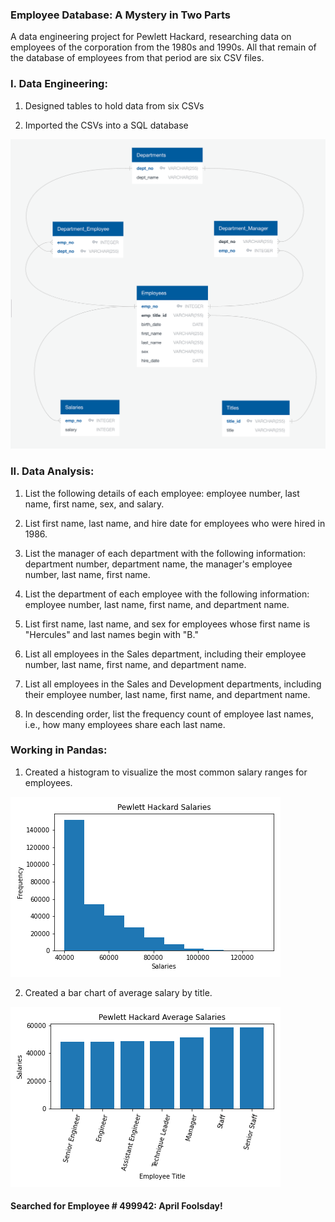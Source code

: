### Employee Database: A Mystery in Two Parts

A data engineering project for Pewlett Hackard, researching data on employees of the corporation from the 1980s and 1990s. All that remain of the database of employees from that period are six CSV files.

### I. Data Engineering: 

1. Designed tables to hold data from six CSVs

2. Imported the CSVs into a SQL database

![ERD](EmployeeSQL/Images/Employee_ERD.png)

### II. Data Analysis:

1. List the following details of each employee: employee number, last name, first name, sex, and salary.

2. List first name, last name, and hire date for employees who were hired in 1986.

3. List the manager of each department with the following information: department number, department name, the manager's employee number, last name, first name.

4. List the department of each employee with the following information: employee number, last name, first name, and department name.

5. List first name, last name, and sex for employees whose first name is "Hercules" and last names begin with "B."

6. List all employees in the Sales department, including their employee number, last name, first name, and department name.

7. List all employees in the Sales and Development departments, including their employee number, last name, first name, and department name.

8. In descending order, list the frequency count of employee last names, i.e., how many employees share each last name.

### Working in Pandas:

1. Created a histogram to visualize the most common salary ranges for employees.

![Salaries Histogram](EmployeeSQL/Images/Salaries.png)

2. Created a bar chart of average salary by title.

![Average Salary Bar Chart](EmployeeSQL/Images/AverageSalaries.png)

#### Searched for Employee # 499942: April Foolsday! 